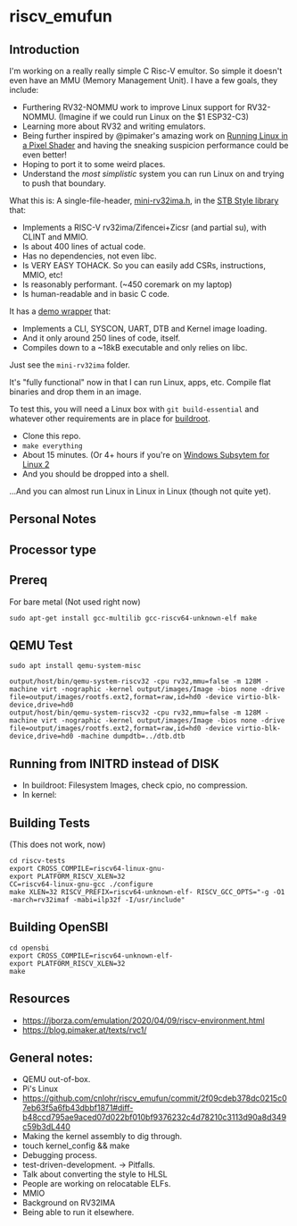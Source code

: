 # riscv_emufun

## Introduction

I'm working on a really really simple C Risc-V emultor. So simple it doesn't even have an MMU (Memory Management Unit). I have a few goals, they include:
 * Furthering RV32-NOMMU work to improve Linux support for RV32-NOMMU.  (Imagine if we could run Linux on the $1 ESP32-C3)
 * Learning more about RV32 and writing emulators.
 * Being further inspired by @pimaker's amazing work on [Running Linux in a Pixel Shader](https://blog.pimaker.at/texts/rvc1/) and having the sneaking suspicion performance could be even better!
 * Hoping to port it to some weird places.
 * Understand the *most simplistic* system you can run Linux on and trying to push that boundary.

What this is: A single-file-header, [mini-rv32ima.h](https://github.com/cnlohr/riscv_emufun/blob/master/mini-rv32ima/mini-rv32ima.h), in the [STB Style library](https://github.com/nothings/stb) that:
 * Implements a RISC-V rv32ima/Zifencei+Zicsr (and partial su), with CLINT and MMIO.
 * Is about 400 lines of actual code.
 * Has no dependencies, not even libc.
 * Is VERY EASY TOHACK.  So you can easily add CSRs, instructions, MMIO, etc!
 * Is reasonably performant. (~450 coremark on my laptop)
 * Is human-readable and in basic C code.

It has a [demo wrapper](https://github.com/cnlohr/riscv_emufun/blob/master/mini-rv32ima/mini-rv32ima.c) that:
 * Implements a CLI, SYSCON, UART, DTB and Kernel image loading.
 * And it only around 250 lines of code, itself.
 * Compiles down to a ~18kB executable and only relies on libc.

Just see the `mini-rv32ima` folder.

It's "fully functional" now in that I can run Linux, apps, etc.  Compile flat binaries and drop them in an image.

To test this, you will need a Linux box with `git build-essential` and whatever other requirements are in place for [buildroot](https://buildroot.org/).
 * Clone this repo.
 * `make everything`
 * About 15 minutes.  (Or 4+ hours if you're on [Windows Subsytem for Linux 2](https://github.com/microsoft/WSL/issues/4197)
 * And you should be dropped into a shell.

...And you can almost run Linux in Linux in Linux (though not quite yet).



## Personal Notes

## Processor type

## Prereq

For bare metal (Not used right now)
```
sudo apt-get install gcc-multilib gcc-riscv64-unknown-elf make
```

## QEMU Test

```
sudo apt install qemu-system-misc
```

```
output/host/bin/qemu-system-riscv32 -cpu rv32,mmu=false -m 128M -machine virt -nographic -kernel output/images/Image -bios none -drive file=output/images/rootfs.ext2,format=raw,id=hd0 -device virtio-blk-device,drive=hd0
output/host/bin/qemu-system-riscv32 -cpu rv32,mmu=false -m 128M -machine virt -nographic -kernel output/images/Image -bios none -drive file=output/images/rootfs.ext2,format=raw,id=hd0 -device virtio-blk-device,drive=hd0 -machine dumpdtb=../dtb.dtb
```

## Running from INITRD instead of DISK
 * In buildroot: Filesystem Images, check cpio, no compression.
 * In kernel: 

## Building Tests

(This does not work, now)
```
cd riscv-tests
export CROSS_COMPILE=riscv64-linux-gnu-
export PLATFORM_RISCV_XLEN=32
CC=riscv64-linux-gnu-gcc ./configure
make XLEN=32 RISCV_PREFIX=riscv64-unknown-elf- RISCV_GCC_OPTS="-g -O1 -march=rv32imaf -mabi=ilp32f -I/usr/include"
```


## Building OpenSBI

```
cd opensbi
export CROSS_COMPILE=riscv64-unknown-elf-
export PLATFORM_RISCV_XLEN=32
make
```

## Resources

 * https://jborza.com/emulation/2020/04/09/riscv-environment.html
 * https://blog.pimaker.at/texts/rvc1/


## General notes:
 * QEMU out-of-box.
 * Pi's Linux
 * https://github.com/cnlohr/riscv_emufun/commit/2f09cdeb378dc0215c07eb63f5a6fb43dbbf1871#diff-b48ccd795ae9aced07d022bf010bf9376232c4d78210c3113d90a8d349c59b3dL440
 * Making the kernel assembly to dig through.
 * touch kernel_config && make
 * Debugging process.
 * test-driven-development.
   -> Pitfalls.
 * Talk about converting the style to HLSL
 * People are working on relocatable ELFs.
 * MMIO
 * Background on RV32IMA
 * Being able to run it elsewhere.



